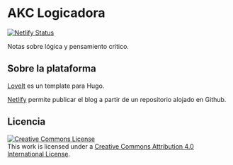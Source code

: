 # AKC Logicadora

[![Netlify Status](https://api.netlify.com/api/v1/badges/0b746cff-9c9a-40ae-8850-0dd713df1edb/deploy-status)](https://app.netlify.com/sites/akc-logicadora/deploys)

Notas sobre lógica y pensamiento crítico.

## Sobre la plataforma

[LoveIt](https://hugoloveit.com/) es un template para Hugo.

[Netlify](https://www.netlify.com/) permite publicar el blog a partir de un repositorio alojado en Github.

## Licencia

<a rel="license" href="http://creativecommons.org/licenses/by/4.0/"><img alt="Creative Commons License" style="border-width:0" src="https://i.creativecommons.org/l/by/4.0/88x31.png" /></a><br />This work is licensed under a <a rel="license" href="http://creativecommons.org/licenses/by/4.0/">Creative Commons Attribution 4.0 International License</a>.
